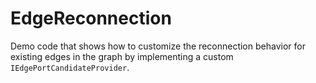 # EdgeReconnection

Demo code that shows how to customize the reconnection behavior for existing edges
      in the graph by implementing a custom `IEdgePortCandidateProvider`.
